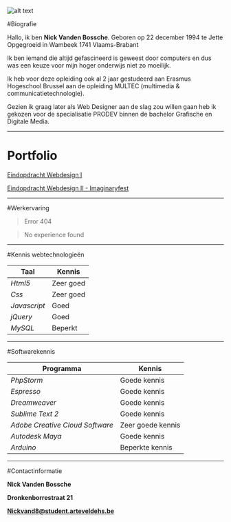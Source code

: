 ![alt text](http://i.imgur.com/5sv19V3.png "Logo N")

#Biografie

Hallo, ik ben **Nick Vanden Bossche**. 
Geboren op 22 december 1994 te Jette
Opgegroeid in Wambeek 1741 Vlaams-Brabant

Ik ben iemand die altijd gefascineerd is geweest door computers en 
dus was een keuze voor mijn hoger onderwijs niet zo moeilijk.

Ik heb voor deze opleiding ook al 2 jaar gestudeerd aan Erasmus Hogeschool Brussel aan de opleiding MULTEC (multimedia & communicatietechnologie). 

Gezien ik graag later als Web Designer aan de slag zou willen gaan heb ik gekozen voor de specialisatie PRODEV binnen de bachelor Grafische en Digitale Media.
************************************************************************************************************************
# Portfolio

[Eindopdracht Webdesign I](http://www.arteveldehogeschool.be/campusGDM/studenten_201415/nickvand8/webdesign1/examenopdracht/Index.html)

[Eindopdracht Webdesign II - Imaginaryfest](http://www.arteveldehogeschool.be/campusGDM/studenten_201415/nickvand8/webdesign2/imaginaryfest/site/index.html)
************************************************************************************************************************
#Werkervaring

> Error 404

> No experience found

************************************************************************************************************************
#Kennis webtechnologieën

| Taal | Kennis |
|------|--------|
|*Html5*|Zeer goed|
|*Css*|Zeer goed|
|*Javascript*|Goed|
|*jQuery*|Goed|
|*MySQL*|Beperkt|
************************************************************************************************************************
#Softwarekennis

| Programma | Kennis |
|------------|--------|
|*PhpStorm* | Goede kennis |
|*Espresso* | Goede kennis |
|*Dreamweaver* | Goede kennis |
|*Sublime Text 2* | Goede kennis |
|*Adobe Creative Cloud Software*	| Zeer goede kennis |
|*Autodesk Maya* | Goede kennis |
|*Arduino* | Beperkte kennis |
************************************************************************************************************************
#Contactinformatie

**Nick Vanden Bossche**

**Dronkenborrestraat 21**

**Nickvand8@student.arteveldehs.be**

